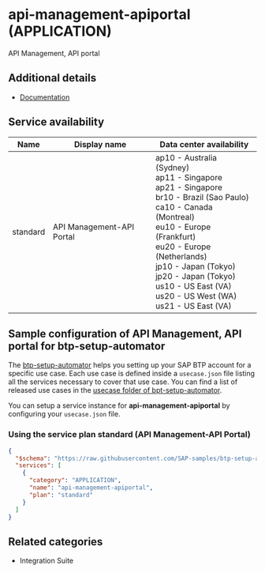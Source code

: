 # api-management-apiportal (APPLICATION)

API Management, API portal

## Additional details

- [Documentation](https://help.sap.com/viewer/product/SAP_CLOUD_PLATFORM_API_MANAGEMENT)

## Service availability

| Name | Display name | Data center availability  |
|------|----------------|---------------------------|
|  standard  |  API Management-API Portal  | ap10 - Australia (Sydney)<br> ap11 - Singapore<br> ap21 - Singapore<br> br10 - Brazil (Sao Paulo)<br> ca10 - Canada (Montreal)<br> eu10 - Europe (Frankfurt)<br> eu20 - Europe (Netherlands)<br> jp10 - Japan (Tokyo)<br> jp20 - Japan (Tokyo)<br> us10 - US East (VA)<br> us20 - US West (WA)<br> us21 - US East (VA)  |

## Sample configuration of **API Management, API portal** for btp-setup-automator

The [btp-setup-automator](https://github.com/SAP-samples/btp-setup-automator) helps you setting up your SAP BTP account for a specific use case. Each use case is defined inside a `usecase.json` file listing all the services necessary to cover that use case. You can find a list of released use cases in the [usecase folder of bpt-setup-automator](https://github.com/SAP-samples/btp-setup-automator/tree/main/usecases).

You can setup a service instance for **api-management-apiportal** by configuring your `usecase.json` file.

### Using the service plan **standard** (API Management-API Portal)

```json
{
  "$schema": "https://raw.githubusercontent.com/SAP-samples/btp-setup-automator/main/libs/btpsa-usecase.json",
  "services": [
    {
      "category": "APPLICATION",
      "name": "api-management-apiportal",
      "plan": "standard"      
    }
  ]
}
```

## Related categories

- Integration Suite